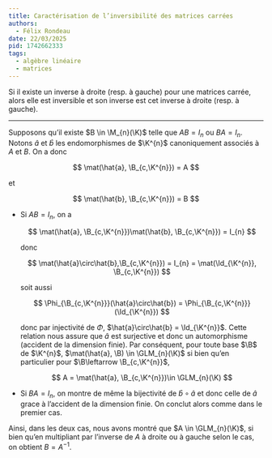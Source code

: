 ```yaml
---
title: Caractérisation de l’inversibilité des matrices carrées
authors:
  - Félix Rondeau
date: 22/03/2025
pid: 1742662333
tags:
  - algèbre linéaire
  - matrices
---
```


Si il existe un inverse à droite (resp. à gauche) pour une matrices carrée, alors elle est inversible et son inverse est cet inverse à droite (resp. à gauche).

---

Supposons qu’il existe $B \in \M_{n}(\K)$ telle que $AB=I_{n}$ ou $BA = I_{n}$. Notons $\hat{a}$ et $\hat{b}$ les endomorphismes de $\K^{n}$ canoniquement associés à $A$ et $B$. On a donc

$$
    \mat(\hat{a}, \B_{c,\K^{n}}) = A
$$

et

$$
    \mat(\hat{b}, \B_{c,\K^{n}}) = B
$$

- Si $AB=I_{n}$, on a

  $$
      \mat(\hat{a}, \B_{c,\K^{n}})\mat(\hat{b}, \B_{c,\K^{n}}) = I_{n}
  $$

  donc

  $$
      \mat(\hat{a}\circ\hat{b},\B_{c,\K^{n}}) = I_{n} = \mat(\Id_{\K^{n}}, \B_{c,\K^{n}})
  $$

  soit aussi

  $$
      \Phi_{\B_{c,\K^{n}}}(\hat{a}\circ\hat{b}) = \Phi_{\B_{c,\K^{n}}}(\Id_{\K^{n}})
  $$

  donc par injectivité de $\Phi$, $\hat{a}\circ\hat{b} = \Id_{\K^{n}}$. Cette relation nous assure que $\hat{a}$ est surjective et donc un automorphisme (accident de la dimension finie). Par conséquent, pour toute base $\B$ de $\K^{n}$, $\mat(\hat{a}, \B) \in \GLM_{n}(\K)$ si bien qu’en particulier pour $\B\leftarrow \B_{c,\K^{n}}$,

  $$
      A = \mat(\hat{a}, \B_{c,\K^{n}})\in \GLM_{n}(\K)
  $$

- Si $BA=I_{n}$, on montre de même la bijectivité de $\hat{b}\circ\hat{a}$ et donc celle de $\hat{a}$ grace à l’accident de la dimension finie. On conclut alors comme dans le premier cas.

Ainsi, dans les deux cas, nous avons montré que $A \in \GLM_{n}(\K)$, si bien qu’en multipliant par l’inverse de $A$ à droite ou à gauche selon le cas, on obtient $B=A^{-1}$.
